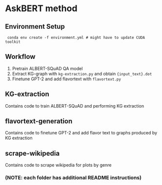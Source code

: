 # AskBERT method

## Environment Setup

` conda env create -f environment.yml # might have to update CUDA toolkit`


## Workflow
1. Pretrain ALBERT-SQuAD QA model
2. Extract KG-graph with `kg-extraction.py` and obtain `{input_text}.dot`
3. Finetune GPT-2 and add flavortext with `flavortext.py`

## KG-extraction
Contains code to train ALBERT-SQuAD and performing KG extraction

## flavortext-generation
Contains code to finetune GPT-2 and add flavor text to graphs produced by KG extraction

## scrape-wikipedia
Contains code to scrape wikipedia for plots by genre

### (NOTE: each folder has additional README instructions)
